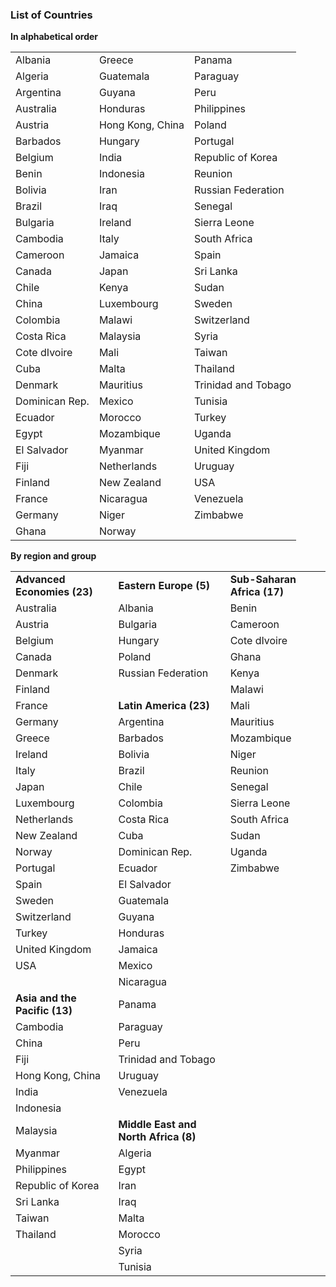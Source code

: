﻿
### List of Countries

**In alphabetical order**

|  |  ||
|--|--|--|
|	Albania	|	Greece	|	Panama	|
|	Algeria	|	Guatemala	|	Paraguay	|
|	Argentina	|	Guyana	|	Peru	|
|	Australia	|	Honduras	|	Philippines	|
|	Austria	|	Hong Kong, China	|	Poland	|
|	Barbados	|	Hungary	|	Portugal	|
|	Belgium	|	India	|	Republic of Korea	|
|	Benin	|	Indonesia	|	Reunion	|
|	Bolivia	|	Iran	|	Russian Federation	|
|	Brazil	|	Iraq	|	Senegal	|
|	Bulgaria	|	Ireland	|	Sierra Leone	|
|	Cambodia	|	Italy	|	South Africa	|
|	Cameroon	|	Jamaica	|	Spain	|
|	Canada	|	Japan	|	Sri Lanka	|
|	Chile	|	Kenya	|	Sudan	|
|	China	|	Luxembourg	|	Sweden	|
|	Colombia	|	Malawi	|	Switzerland	|
|	Costa Rica	|	Malaysia	|	Syria	|
|	Cote dIvoire	|	Mali	|	Taiwan	|
|	Cuba	|	Malta	|	Thailand	|
|	Denmark	|	Mauritius	|	Trinidad and Tobago	|
|	Dominican Rep.	|	Mexico	|	Tunisia	|
|	Ecuador	|	Morocco	|	Turkey	|
|	Egypt	|	Mozambique	|	Uganda	|
|	El Salvador	|	Myanmar	|	United Kingdom	|
|	Fiji	|	Netherlands	|	Uruguay	|
|	Finland	|	New Zealand	|	USA	|
|	France	|	Nicaragua	|	Venezuela	|
|	Germany	|	Niger	|	Zimbabwe	|
|	Ghana	|	Norway	|		|

**By region and group**

|  |  | |
|--|--|--|
|	**Advanced Economies (23)**	|	**Eastern Europe (5)**	|	**Sub-Saharan Africa (17)**	|
|	Australia	|	Albania	|	Benin	|
|	Austria	|	Bulgaria	|	Cameroon	|
|	Belgium	|	Hungary	|	Cote dIvoire	|
|	Canada	|	Poland	|	Ghana	|
|	Denmark	|	Russian Federation	|	Kenya	|
|	Finland	|		|	Malawi	|
|	France	|	**Latin America (23)**	|	Mali	|
|	Germany	|	Argentina	|	Mauritius	|
|	Greece	|	Barbados	|	Mozambique	|
|	Ireland	|	Bolivia	|	Niger	|
|	Italy	|	Brazil	|	Reunion	|
|	Japan	|	Chile	|	Senegal	|
|	Luxembourg	|	Colombia	|	Sierra Leone	|
|	Netherlands	|	Costa Rica	|	South Africa	|
|	New Zealand	|	Cuba	|	Sudan	|
|	Norway	|	Dominican Rep.	|	Uganda	|
|	Portugal	|	Ecuador	|	Zimbabwe	|
|	Spain	|	El Salvador	|		|
|	Sweden	|	Guatemala	|		|
|	Switzerland	|	Guyana	|		|
|	Turkey	|	Honduras	|		|
|	United Kingdom	|	Jamaica	|		|
|	USA	|	Mexico	|		|
|		|	Nicaragua	|		|
|	**Asia and the Pacific (13)**	|	Panama	|		|
|	Cambodia	|	Paraguay	|		|
|	China	|	Peru	|		|
|	Fiji	|	Trinidad and Tobago	|		|
|	Hong Kong, China	|	Uruguay	|		|
|	India	|	Venezuela	|		|
|	Indonesia	|		|		|
|	Malaysia	|	**Middle East and North Africa (8)**	|		|
|	Myanmar	|	Algeria	|		|
|	Philippines	|	Egypt	|		|
|	Republic of Korea	|	Iran	|		|
|	Sri Lanka	|	Iraq	|		|
|	Taiwan	|	Malta	|		|
|	Thailand	|	Morocco	|		|
|		|	Syria	|		|
|		|	Tunisia	|		|

